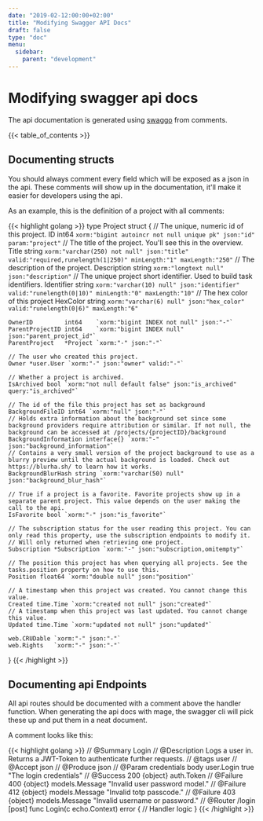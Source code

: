 ```yaml
---
date: "2019-02-12:00:00+02:00"
title: "Modifying Swagger API Docs"
draft: false
type: "doc"
menu:
  sidebar:
    parent: "development"
---
```


# Modifying swagger api docs

The api documentation is generated using [swaggo](https://github.com/swaggo/swag) from comments.

{{< table_of_contents >}}

## Documenting structs

You should always comment every field which will be exposed as a json in the api.
These comments will show up in the documentation, it'll make it easier for developers using the api.

As an example, this is the definition of a project with all comments:

{{< highlight golang >}}
type Project struct {
	// The unique, numeric id of this project.
	ID int64 `xorm:"bigint autoincr not null unique pk" json:"id" param:"project"`
	// The title of the project. You'll see this in the overview.
	Title string `xorm:"varchar(250) not null" json:"title" valid:"required,runelength(1|250)" minLength:"1" maxLength:"250"`
	// The description of the project.
	Description string `xorm:"longtext null" json:"description"`
	// The unique project short identifier. Used to build task identifiers.
	Identifier string `xorm:"varchar(10) null" json:"identifier" valid:"runelength(0|10)" minLength:"0" maxLength:"10"`
	// The hex color of this project
	HexColor string `xorm:"varchar(6) null" json:"hex_color" valid:"runelength(0|6)" maxLength:"6"`

	OwnerID         int64    `xorm:"bigint INDEX not null" json:"-"`
	ParentProjectID int64    `xorm:"bigint INDEX null" json:"parent_project_id"`
	ParentProject   *Project `xorm:"-" json:"-"`

	// The user who created this project.
	Owner *user.User `xorm:"-" json:"owner" valid:"-"`

	// Whether a project is archived.
	IsArchived bool `xorm:"not null default false" json:"is_archived" query:"is_archived"`

	// The id of the file this project has set as background
	BackgroundFileID int64 `xorm:"null" json:"-"`
	// Holds extra information about the background set since some background providers require attribution or similar. If not null, the background can be accessed at /projects/{projectID}/background
	BackgroundInformation interface{} `xorm:"-" json:"background_information"`
	// Contains a very small version of the project background to use as a blurry preview until the actual background is loaded. Check out https://blurha.sh/ to learn how it works.
	BackgroundBlurHash string `xorm:"varchar(50) null" json:"background_blur_hash"`

	// True if a project is a favorite. Favorite projects show up in a separate parent project. This value depends on the user making the call to the api.
	IsFavorite bool `xorm:"-" json:"is_favorite"`

	// The subscription status for the user reading this project. You can only read this property, use the subscription endpoints to modify it.
	// Will only returned when retrieving one project.
	Subscription *Subscription `xorm:"-" json:"subscription,omitempty"`

	// The position this project has when querying all projects. See the tasks.position property on how to use this.
	Position float64 `xorm:"double null" json:"position"`

	// A timestamp when this project was created. You cannot change this value.
	Created time.Time `xorm:"created not null" json:"created"`
	// A timestamp when this project was last updated. You cannot change this value.
	Updated time.Time `xorm:"updated not null" json:"updated"`

	web.CRUDable `xorm:"-" json:"-"`
	web.Rights   `xorm:"-" json:"-"`
}
{{< /highlight >}}

## Documenting api Endpoints

All api routes should be documented with a comment above the handler function.
When generating the api docs with mage, the swagger cli will pick these up and put them in a neat document.

A comment looks like this:

{{< highlight golang >}}
// @Summary Login
// @Description Logs a user in. Returns a JWT-Token to authenticate further requests.
// @tags user
// @Accept json
// @Produce json
// @Param credentials body user.Login true "The login credentials"
// @Success 200 {object} auth.Token
// @Failure 400 {object} models.Message "Invalid user password model."
// @Failure 412 {object} models.Message "Invalid totp passcode."
// @Failure 403 {object} models.Message "Invalid username or password."
// @Router /login [post]
func Login(c echo.Context) error {
	// Handler logic
}
{{< /highlight >}}
